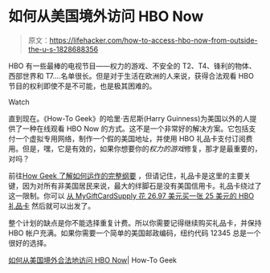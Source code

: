 # 如何从美国境外访问 HBO Now

> 原文：<https://lifehacker.com/how-to-access-hbo-now-from-outside-the-u-s-1828688356>

HBO 有一些最棒的电视节目——权力的游戏、不安全的 T2、T4、锋利的物体、西部世界和 T7....名单很长。但是对于生活在欧洲的人来说，获得合法观看 HBO 节目的权利即使不是不可能，也是极其困难的。

Watch

直到现在。《How-To Geek》的哈里·吉尼斯(Harry Guinness)为美国以外的人提供了一种在线观看 HBO Now 的方式。这不是一个非常好的解决方案。它包括支付一个虚拟专用网络，制作一个假的美国地址，并使用 HBO 礼品卡支付订阅费用。但是，嘿，它是有效的，如果你想要你的*权力的游戏*修复，那才是最重要的，对吗？

前往[How Geek 了解如何运作的完整纲要](https://www.howtogeek.com/362734/how-to-access-hbo-now-from-the-eu/) ，但请记住，礼品卡是这里的主要关键，因为对所有非美国居民来说，最大的绊脚石是没有美国信用卡。礼品卡绕过了这一限制。你可以 [从 MyGiftCardSupply 花 26.97 美元买一张 25 美元的 HBO 礼品卡](https://www.mygiftcardsupply.com/product/buy-us-hbo-card/) 然后就可以出发了。

整个计划的缺点是你不能选择重复计费。所以你需要记得继续购买礼品卡，并保持 HBO 帐户充满。如果你需要一个简单的美国邮政编码，纽约代码 12345 总是一个很好的选择。

[如何从美国境外合法地访问 HBO Now](https://www.howtogeek.com/362734/how-to-access-hbo-now-from-the-eu/)| How-To Geek